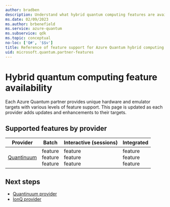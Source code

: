 ```yaml
---
author: bradben
description: Understand what hybrid quantum computing features are available for each Azure Quantum partner. 
ms.date: 02/09/2023
ms.author: brbenefield
ms.service: azure-quantum
ms.subservice: qdk
ms.topic: conceptual
no-loc: ['Q#', '$$v']
title: Reference of feature support for Azure Quantum hybrid computing partners
uid: microsoft.quantum.partner-features
---
```


# Hybrid quantum computing feature availability 

Each Azure Quantum partner provides unique hardware and emulator targets with various levels of feature support. This page is updated as each provider adds updates and enhancements to their targets. 

## Supported features by provider

|Provider| Batch| Interactive (sessions)| Integrated |
|---|---|---|---|
| [Quantinuum](xref:microsoft.quantum.providers.quantinuum) | feature<br>feature<br>feature | feature<br>feature<br>feature  | feature<br>feature<br>feature  |
<!--
| [IonQ](xref:microsoft.quantum.providers.ionq) | feature<br>feature<br>feature | feature<br>feature<br>feature  | feature<br>feature<br>feature  |
| [QCI](https://quantumcircuits.com/) | feature<br>feature<br>feature | feature<br>feature<br>feature  | feature<br>feature<br>feature  |
-->

## Next steps

- [Quantinuum provider](xref:microsoft.quantum.providers.quantinuum)
- [IonQ provider](xref:microsoft.quantum.providers.ionq)
